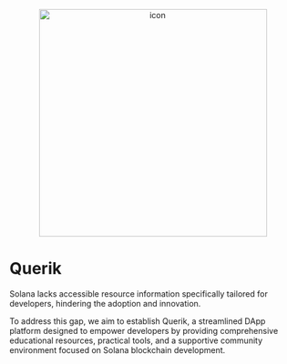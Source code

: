 <p align="center">
  <img src="https://media.discordapp.net/attachments/1161769361334341664/1227152360430637078/favicon.png?ex=66275db2&is=6614e8b2&hm=3509edca6fa44a72fc9135d31b89d1f3beed369dc932398d3877858037771efc&=&format=webp&quality=lossless" alt="icon" width="400"/>
</p>

# Querik

Solana lacks accessible resource information specifically tailored for developers, hindering the adoption and innovation.

To address this gap, we aim to establish Querik, a streamlined DApp platform designed to empower developers by providing comprehensive educational resources, practical tools, and a supportive community environment focused on Solana blockchain development.
